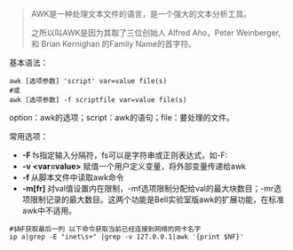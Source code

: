 > AWK是一种处理文本文件的语言，是一个强大的文本分析工具。
>
> 之所以叫AWK是因为其取了三位创始人 Alfred Aho，Peter Weinberger, 和 Brian Kernighan 的Family Name的首字符。



基本语法：

```shell
awk [选项参数] 'script' var=value file(s)
#或
awk [选项参数] -f scriptfile var=value file(s)
```

option：awk的选项；script：awk的语句；file：要处理的文件。



常用选项：

-  **-F <fs>**   fs指定输入分隔符，fs可以是字符串或正则表达式，如-F:
-  **-v <var=value>**   赋值一个用户定义变量，将外部变量传递给awk
-  **-f <scripfile>**  从脚本文件中读取awk命令
-  **-m[fr] <val>**   对val值设置内在限制，-mf选项限制分配给val的最大块数目；-mr选项限制记录的最大数目。这两个功能是Bell实验室版awk的扩展功能，在标准awk中不适用。

```shell
#$NF获取最后一列 以下命令获取当前已经连接到网络的网卡名字
ip a|grep -E "inet\s+" |grep -v 127.0.0.1|awk '{print $NF}'
```

